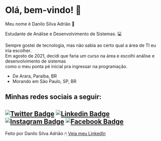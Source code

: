 # Olá, bem-vindo! 👋

Meu nome é Danilo Silva Adrião 🤝

Estudante de Análise e Desenvolvimento de Sistemas. 💻

Sempre gostei de tecnologia, mas não sabia ao certo qual a área de TI eu iria escolher. <br>
Em agosto de 2021, decidi que faria um curso na área e escolhi análise e desenvolvimento de sistemas <br>
como o meu ponta pé inicial pra ingressar na programação.

- De Arara, Paraíba, BR
- Morando em São Paulo, SP, BR

<h2> Minhas redes sociais a seguir: <h2>

[![Twitter Badge](https://img.shields.io/badge/-Twitter-26a7de?style=white-square&labelColor=E2E2E2&logo=twitter&logoColor=blue&link=https://twitter.com/danilo_s_adriao)](https://twitter.com/danilosadriao)
[![Linkedin Badge](https://img.shields.io/badge/-LinkedIn-0e76a8?style=white-square&logo=Linkedin&logoColor=white&link=https://www.linkedin.com/in/danilosilvaadriao/)](https://www.linkedin.com/in/danilosilvaadriao/)
[![Instagram Badge](https://img.shields.io/badge/-Instagram-3f729b?style=white-square&labelColor=E2E2E2&logo=instagram&logoColor=blue&link=https://www.instagram.com/danilosilvaadriao/)](https://www.instagram.com/danilosilvaadriao/) 
[![Facebook Badge](https://img.shields.io/badge/-Facebook-4e71ba?style=white-square&logo=facebook&logoColor=white&link=https://www.facebook.com/danilosilvaadriao/)](https://www.facebook.com/danilosilvaadriao/)
---
Feito por Danilo Silva Adrião 🖱 [Veja meu LinkedIn](https://www.linkedin.com/in/danilosilvaadriao)
